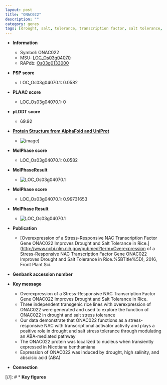 ```yaml
---
layout: post
title: "ONAC022"
description: ""
category: genes
tags: [drought, salt, tolerance, transcription factor, salt tolerance, salt stress, stress, nucleus, abscisic acid, stress tolerance, transcriptional activator]
---
```


* **Information**  
    + Symbol: ONAC022  
    + MSU: [LOC_Os03g04070](http://rice.plantbiology.msu.edu/cgi-bin/ORF_infopage.cgi?orf=LOC_Os03g04070)  
    + RAPdb: [Os03g0133000](http://rapdb.dna.affrc.go.jp/viewer/gbrowse_details/irgsp1?name=Os03g0133000)  

* **PSP score**  
    + LOC_Os03g04070.1: 0.0582 

* **PLAAC score**  
    + LOC_Os03g04070.1: 0 

* **pLDDT score**
    + 69.92

* **[Protein Structure from AlphaFold and UniProt](https://www.uniprot.org/uniprotkb/Q10S65/entry#structure)**
    + ![image](https://ricepsp.github.io/images/Q1/AF-Q10S65-F1.png))

* **MolPhase score**
    + LOC_Os03g04070.1: 0.0582

* **MolPhaseResult**
    + ![LOC_Os03g04070.1](https://ricepsp.github.io/pictures/LOC_Os03g/LOC_Os03g04070.1.png)

* **MolPhase score**
    + LOC_Os03g04070.1: 0.99731653

* **MolPhase Result**
    + ![LOC_Os03g04070.1](https://304243504.github.io/Pictures/LOC_Os03g/LOC_Os03g04070.1.png)

* **Publication**  
    + [Overexpression of a Stress-Responsive NAC Transcription Factor Gene ONAC022 Improves Drought and Salt Tolerance in Rice.](http://www.ncbi.nlm.nih.gov/pubmed?term=Overexpression of a Stress-Responsive NAC Transcription Factor Gene ONAC022 Improves Drought and Salt Tolerance in Rice.%5BTitle%5D), 2016, Front Plant Sci.

* **Genbank accession number**  

* **Key message**  
    + Overexpression of a Stress-Responsive NAC Transcription Factor Gene ONAC022 Improves Drought and Salt Tolerance in Rice.
    + Three independent transgenic rice lines with overexpression of ONAC022 were generated and used to explore the function of ONAC022 in drought and salt stress tolerance
    + Our data demonstrate that ONAC022 functions as a stress-responsive NAC with transcriptional activator activity and plays a positive role in drought and salt stress tolerance through modulating an ABA-mediated pathway
    + The ONAC022 protein was localized to nucleus when transiently expressed in Nicotiana benthamiana
    + Expression of ONAC022 was induced by drought, high salinity, and abscisic acid (ABA)

* **Connection**  

[//]: # * **Key figures**  


